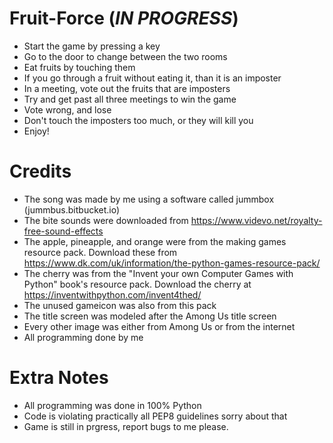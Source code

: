 # Fruit-Force (*IN PROGRESS*)
- Start the game by pressing a key
- Go to the door to change between the two rooms
- Eat fruits by touching them
- If you go through a fruit without eating it, than it is an imposter
- In a meeting, vote out the fruits that are imposters
- Try and get past all three meetings to win the game
- Vote wrong, and lose
- Don't touch the imposters too much, or they will kill you
- Enjoy!

# Credits
- The song was made by me using a software called jummbox (jummbus.bitbucket.io)
- The bite sounds were downloaded from https://www.videvo.net/royalty-free-sound-effects
- The apple, pineapple, and orange were from the making games resource pack. Download these from https://www.dk.com/uk/information/the-python-games-resource-pack/
- The cherry was from the "Invent your own Computer Games with Python" book's resource pack. Download the cherry at https://inventwithpython.com/invent4thed/
- The unused gameicon was also from this pack
- The title screen was modeled after the Among Us title screen
- Every other image was either from Among Us or from the internet
- All programming done by me

# Extra Notes
- All programming was done in 100% Python
- Code is violating practically all PEP8 guidelines sorry about that
- Game is still in prgress, report bugs to me please.
